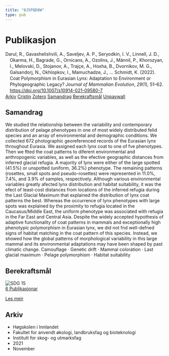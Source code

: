 ```yaml
---
title: "8J5PQD8W"
type: pub
---
```

<h1>Publikasjon</h1>
<article id="csl-bib-container-8J5PQD8W" class="csl-bib-container">
  <div class="csl-bib-body" style="line-height: 1.35; padding-left: 1em; text-indent:-1em;">
  <div class="csl-entry">Darul, R., Gavashelishvili, A., Saveljev, A. P., Seryodkin, I. V., Linnell, J. D., Okarma, H., Bagrade, G., Ornicans, A., Ozolins, J., M&#xE4;nnil, P., Khorozyan, I., Melovski, D., Stojanov, A., Traj&#xE7;e, A., Hoxha, B., Dvornikov, M. G., Galsandorj, N., Okhlopkov, I., Mamuchadze, J., &#x2026; Schmidt, K. (2022). Coat Polymorphism in Eurasian Lynx: Adaptation to Environment or Phylogeographic Legacy? <i>Journal of Mammalian Evolution</i>, <i>29</i>(1), 51&#x2013;62. <a href="https://doi.org/10.1007/s10914-021-09580-7">https://doi.org/10.1007/s10914-021-09580-7</a></div>
</div>
  <div class="csl-bib-buttons">
    <a href="#taxonomy-article-8J5PQD8W" class="csl-bib-button">Arkiv</a>
    <a href="https://app.cristin.no/results/show.jsf?id=1957075" alt="Cristin URL" class="csl-bib-button">Cristin</a>
    <a href="http://zotero.org/groups/5402882/items/8J5PQD8W" alt="Zotero URL" class="csl-bib-button">Zotero</a>
    <a href="#abstract-article-8J5PQD8W" class="csl-bib-button">Samandrag</a>
    <a href="#sdg-article-8J5PQD8W" class="csl-bib-button">Berekraftsmål</a>
    <a href="https://link.springer.com/content/pdf/10.1007/s10914-021-09580-7.pdf" class="csl-bib-button">Unpaywall</a>
  </div>
  <div id="csl-bib-meta-container-8J5PQD8W"></div>
</article>
<div id="csl-bib-meta-8J5PQD8W" class="csl-bib-meta">
  <article id="abstract-article-8J5PQD8W" class="abstract-article">
    <h1>Samandrag</h1>
    We studied the relationship between the variability and contemporary distribution of pelage phenotypes in one of most widely distributed felid species and an array of environmental and demographic conditions. We collected 672 photographic georeferenced records of the Eurasian lynx throughout Eurasia. We assigned each lynx coat to one of fve phenotypes. Then we ftted the coat patterns to diferent environmental and anthropogenic variables, as well as the efective geographic distances from inferred glacial refugia. A majority of lynx were either of the large spotted (41.5%) or unspotted (uniform, 36.2%) phenotype. The remaining patterns (rosettes, small spots and pseudo-rosettes) were represented in 11.0%, 7.4%, and 3.9% of samples, respectively. Although various environmental variables greatly afected lynx distribution and habitat suitability, it was the efect of least-cost distances from locations of the inferred refugia during the Last Glacial Maximum that explained the distribution of lynx coat patterns the best. Whereas the occurrence of lynx phenotypes with large spots was explained by the proximity to refugia located in the Caucasus/Middle East, the uniform phenotype was associated with refugia in the Far East and Central Asia. Despite the widely accepted hypothesis of adaptive functionality of coat patterns in mammals and exceptionally high phenotypic polymorphism in Eurasian lynx, we did not fnd well-defned signs of habitat matching in the coat pattern of this species. Instead, we showed how the global patterns of morphological variability in this large mammal and its environmental adaptations may have been shaped by past climatic change. Camouflage · Genetic drift · Mammal coloration · Last glacial maximum · Pelage polymorphism · Habitat suitability
  </article>
  <article id="sdg-article-8J5PQD8W" class="sdg-article">
    <h1>Berekraftsmål</h1>
    <div class="sdg-container"><div id="sdg15" class="sdg"> <img src="{{< params subfolder >}}images/sdg/sdg15_no.png" class="image" alt="SDG 15"> <div class="sdg-overlay"> <a href="{{< params subfolder >}}no/archive/?sdg=15#archive" class="sdg-publication-count"><span>6</span> Publikasjonar</a> <p><a href="NA" class="sdg-read-more">Les meir</a></p> </div> </div></div>
  </article>
  <article id="taxonomy-article-8J5PQD8W" class="taxonomy-article">
    <h1>Arkiv</h1>
    <ul>
      <li>Høgskolen i Innlandet</li>
      <li>Fakultet for anvendt økologi, landbruksfag og bioteknologi</li>
      <li>Institutt for skog- og utmarksfag</li>
      <li>2021</li>
      <li>November</li>
    </ul>
  </article>
</div>
